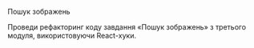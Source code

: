 Пошук зображень

Проведи рефакторинг коду завдання «Пошук зображень» з третього модуля, використовуючи React-хуки.
